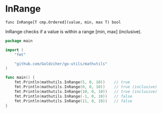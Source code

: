 # InRange

`func InRange[T cmp.Ordered](value, min, max T) bool`

InRange checks if a value is within a range [min, max] (inclusive).

```go
package main

import (
	"fmt"

	"github.com/Goldziher/go-utils/mathutils"
)

func main() {
	fmt.Println(mathutils.InRange(5, 0, 10))    // true
	fmt.Println(mathutils.InRange(0, 0, 10))    // true (inclusive)
	fmt.Println(mathutils.InRange(10, 0, 10))   // true (inclusive)
	fmt.Println(mathutils.InRange(-1, 0, 10))   // false
	fmt.Println(mathutils.InRange(11, 0, 10))   // false
}
```
